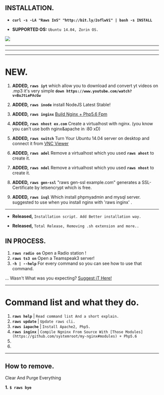 ## INSTALLATION.

* **`curl -s -LA "Raws InS" "http://bit.ly/2oflwVi" | bash -s INSTALL`**

* **SUPPORTED OS:** `Ubuntu 14.04, Zorin OS.`

![](http://image.prntscr.com/image/931009a8a11543a8bd8c5c1a7a755dc9.png)


---
---

---
# NEW.

1. **ADDED,** **`raws iyt`** which allow you to download and convert yt videos on .mp3 it's very simple 
**`down https://www.youtube.com/watch?v=BuJtLePAcGw`**

2. **ADDED,** **`raws inode`** install NodeJS Latest Stable!

3. **ADDED,** **`raws inginx`** [Build Nginx + Php5.6 Fpm](https://github.com/systemroot/my-nginx)

4. **ADDED,** **`raws nhost ex.com`** Create a virtualhost with nginx. (you know you can't use both nginx&apache in :80 xD)

5. **ADDED,** **`raws switch`** Turn Your Ubuntu 14.04 server on desktop and connect it from [VNC Viewer](https://www.realvnc.com/download/viewer/)

6. **ADDED,** **`raws adel`** Remove a virtualhost which you used **`raws ahost`** to create it.

7. **ADDED,** **`raws ndel`** Remove a virtualhost which you used **`raws nhost`** to create it.

8. **ADDED,** **`raws gen-ssl`** "raws gen-ssl example.com" generates a SSL-Certificate by letsencrypt which is free.

9. **ADDED,** **`raws isql`** Which install phpmyadmin and mysql server. suggested to use when you install nginx with 'raws inginx' .

---

* **Released,** `Installation script. Add Better installation way.`

* **Released,** `Total Release, Removing .sh extension and more..`

## IN PROCESS.

1. **`raws radio on`** Open a Radio station !
2. **`raws ts3 on`** Open a Teamspeak3 server!
3. **`-h | --help`** For every command so you can see how to use that command.

... Wasn't What was you expecting? [Suggest iT Here!](https://github.com/systemroot/raws-dev/issues/new)


---
# Command list and what they do.

1. **`raws help`**    | `Read command list And a short explain.`
2. **`raws update`**  | `Update raws cli.`
3. **`raws iapache`** | `Install Apache2, Php5.`
4. **`raws inginx`**  | `Compile Ngninx From Source With [Those Modules](https://github.com/systemroot/my-nginx#modules) + Php5.6`
5.
6.

---


## How to remove.

Clear And Purge Everything

**1.** **``$ raws bye``**
